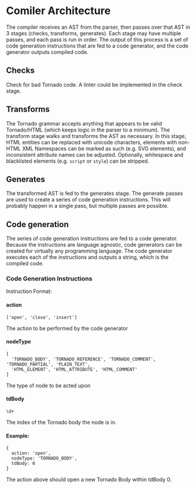 # Comiler Architecture

The compiler receives an AST from the parser, then passes over that AST in 3 stages (checks, transforms, generates). Each stage may have multiple passes, and each pass is run in order. The output of this process is a set of code generation instructions that are fed to a code generator, and the code generator outputs compiled code.

## Checks

Check for bad Tornado code. A linter could be implemented in the check stage.

## Transforms

The Tornado grammar accepts anything that appears to be valid Tornado/HTML (which keeps logic in the parser to a minimum). The transform stage walks and transforms the AST as necessary. In this stage, HTML entities can be replaced with unicode characters, elements with non-HTML XML Namespaces can be marked as such (e.g. SVG elements), and inconsistent attribute names can be adjusted. Optionally, whitespace and blacklisted elements (e.g. `script` or `style`) can be stripped.

## Generates

The transformed AST is fed to the generates stage. The generate passes are used to create a series of code generation instructions. This will probably happen in a single pass, but multiple passes are possible.

## Code generation

The series of code generation instructions are fed to a code generator. Because the instructions are language agnostic, code generators can be created for virtually any programming language. The code generator executes each of the instructions and outputs a string, which is the compiled code.

### Code Generation Instructions

Instruction Format:

#### action

```
['open', 'close', 'insert']
```
The action to be performed by the code generator

#### nodeType

```
[
  'TORNADO_BODY', 'TORNADO_REFERENCE', 'TORNADO_COMMENT', 'TORNADO_PARTIAL', 'PLAIN_TEXT',
  'HTML_ELEMENT', 'HTML_ATTRIBUTE', 'HTML_COMMENT'
]
```
The type of node to be acted upon

#### tdBody

```
\d+
```
The index of the Tornado body the node is in.

#### Example:

```
{
  action: 'open',
  nodeType: 'TORNADO_BODY',
  tdBody: 0
}
```
The action above should open a new Tornado Body within tdBody 0.
